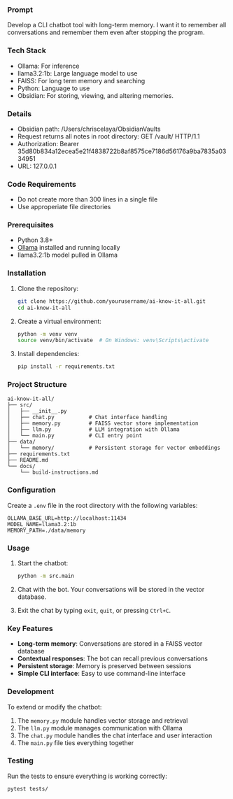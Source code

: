 ### Prompt

Develop a CLI chatbot tool with long-term memory. I want it to remember all conversations and remember them even after stopping the program.

### Tech Stack
- Ollama: For inference
- llama3.2:1b: Large language model to use
- FAISS: For long term memory and searching
- Python: Language to use
- Obsidian: For storing, viewing, and altering memories.

### Details
- Obsidian path: /Users/chriscelaya/ObsidianVaults
- Request returns all notes in root directory: GET /vault/ HTTP/1.1
- Authorization: Bearer 35d80b834a12ecea5e21f4838722b8af8575ce7186d56176a9ba7835a0334951
- URL: 127.0.0.1

### Code Requirements
- Do not create more than 300 lines in a single file
- Use approperiate file directories


### Prerequisites

- Python 3.8+
- [Ollama](https://ollama.ai/) installed and running locally
- llama3.2:1b model pulled in Ollama

### Installation

1. Clone the repository:
   ```bash
   git clone https://github.com/yourusername/ai-know-it-all.git
   cd ai-know-it-all
   ```

2. Create a virtual environment:
   ```bash
   python -m venv venv
   source venv/bin/activate  # On Windows: venv\Scripts\activate
   ```

3. Install dependencies:
   ```bash
   pip install -r requirements.txt
   ```

### Project Structure

```
ai-know-it-all/
├── src/
│   ├── __init__.py
│   ├── chat.py           # Chat interface handling
│   ├── memory.py         # FAISS vector store implementation
│   ├── llm.py            # LLM integration with Ollama
│   └── main.py           # CLI entry point
├── data/
│   └── memory/           # Persistent storage for vector embeddings
├── requirements.txt
├── README.md
└── docs/
    └── build-instructions.md
```

### Configuration

Create a `.env` file in the root directory with the following variables:
```
OLLAMA_BASE_URL=http://localhost:11434
MODEL_NAME=llama3.2:1b
MEMORY_PATH=./data/memory
```

### Usage

1. Start the chatbot:
   ```bash
   python -m src.main
   ```

2. Chat with the bot. Your conversations will be stored in the vector database.

3. Exit the chat by typing `exit`, `quit`, or pressing `Ctrl+C`.

### Key Features

- **Long-term memory**: Conversations are stored in a FAISS vector database
- **Contextual responses**: The bot can recall previous conversations
- **Persistent storage**: Memory is preserved between sessions
- **Simple CLI interface**: Easy to use command-line interface

### Development

To extend or modify the chatbot:

1. The `memory.py` module handles vector storage and retrieval
2. The `llm.py` module manages communication with Ollama
3. The `chat.py` module handles the chat interface and user interaction
4. The `main.py` file ties everything together

### Testing

Run the tests to ensure everything is working correctly:
```bash
pytest tests/
```